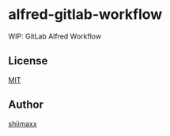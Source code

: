 # alfred-gitlab-workflow

WIP: GitLab Alfred Workflow

## License

[MIT](https://github.com/shiimaxx/alfred-gitlab-workflow/blob/master/LICENSE)

## Author

[shiimaxx](https://github.com/shiimaxx)
